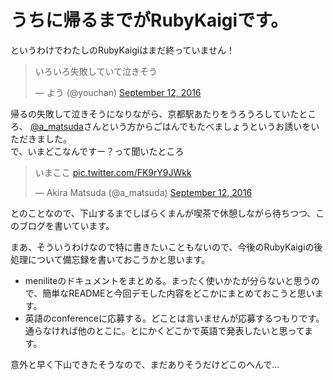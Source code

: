 # うちに帰るまでがRubyKaigiです。

というわけでわたしのRubyKaigiはまだ終っていません！

<blockquote class="twitter-tweet" data-lang="en"><p lang="ja" dir="ltr">いろいろ失敗していて泣きそう</p>&mdash; よう (@youchan) <a href="https://twitter.com/youchan/status/775244230717378560">September 12, 2016</a></blockquote>
<script async src="//platform.twitter.com/widgets.js" charset="utf-8"></script>

帰るの失敗して泣きそうになりながら、京都駅あたりをうろうろしていたところ、
[@a_matsuda](https://twitter.com/a_matsuda)さんという方からごはんでもたべましょうというお誘いをいただきました。  
で、いまどこなんですー？って聞いたところ

<blockquote class="twitter-tweet" data-lang="en"><p lang="ja" dir="ltr">いまここ <a href="https://t.co/FK9rY9JWkk">pic.twitter.com/FK9rY9JWkk</a></p>&mdash; Akira Matsuda (@a_matsuda) <a href="https://twitter.com/a_matsuda/status/775250639433498624">September 12, 2016</a></blockquote>
<script async src="//platform.twitter.com/widgets.js" charset="utf-8"></script>

とのことなので、下山するまでしばらくまんが喫茶で休憩しながら待ちつつ、このブログを書いています。

まあ、そういうわけなので特に書きたいこともないので、今後のRubyKaigiの後処理について備忘録を書いておこうかと思います。

* meniliteのドキュメントをまとめる。まったく使いかたが分らないと思うので、簡単なREADMEと今回デモした内容をどこかにまとめておこうと思います。
* 英語のconferenceに応募する。どことは言いませんが応募するつもりです。通らなければ他のとこに。とにかくどこかで英語で発表したいと思ってます。

意外と早く下山できたそうなので、まだありそうだけどこのへんで…
